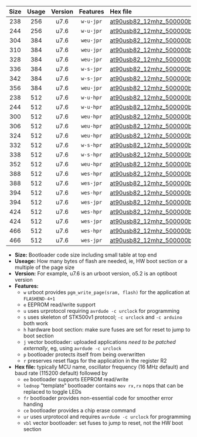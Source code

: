 |Size|Usage|Version|Features|Hex file|
|:-:|:-:|:-:|:-:|:--|
|238|256|u7.6|`w-u-jpr`|[at90usb82_12mhz_500000bps_ur_vbl.hex](https://raw.githubusercontent.com/stefanrueger/urboot/main//at90usb82_12mhz_500000bps_ur_vbl.hex)|
|244|256|u7.6|`w-u-jpr`|[at90usb82_12mhz_500000bps_lednop_ur_vbl.hex](https://raw.githubusercontent.com/stefanrueger/urboot/main//at90usb82_12mhz_500000bps_lednop_ur_vbl.hex)|
|304|384|u7.6|`weu-jpr`|[at90usb82_12mhz_500000bps_ee_ur_vbl.hex](https://raw.githubusercontent.com/stefanrueger/urboot/main//at90usb82_12mhz_500000bps_ee_ur_vbl.hex)|
|310|384|u7.6|`weu-jpr`|[at90usb82_12mhz_500000bps_ee_lednop_ur_vbl.hex](https://raw.githubusercontent.com/stefanrueger/urboot/main//at90usb82_12mhz_500000bps_ee_lednop_ur_vbl.hex)|
|328|384|u7.6|`weu-jpr`|[at90usb82_12mhz_500000bps_ee_lednop_fr_ur_vbl.hex](https://raw.githubusercontent.com/stefanrueger/urboot/main//at90usb82_12mhz_500000bps_ee_lednop_fr_ur_vbl.hex)|
|336|384|u7.6|`w-s-jpr`|[at90usb82_12mhz_500000bps_vbl.hex](https://raw.githubusercontent.com/stefanrueger/urboot/main//at90usb82_12mhz_500000bps_vbl.hex)|
|342|384|u7.6|`w-s-jpr`|[at90usb82_12mhz_500000bps_lednop_vbl.hex](https://raw.githubusercontent.com/stefanrueger/urboot/main//at90usb82_12mhz_500000bps_lednop_vbl.hex)|
|356|384|u7.6|`weu-jpr`|[at90usb82_12mhz_500000bps_ee_lednop_fr_ce_ur_vbl.hex](https://raw.githubusercontent.com/stefanrueger/urboot/main//at90usb82_12mhz_500000bps_ee_lednop_fr_ce_ur_vbl.hex)|
|238|512|u7.6|`w-u-hpr`|[at90usb82_12mhz_500000bps_ur.hex](https://raw.githubusercontent.com/stefanrueger/urboot/main//at90usb82_12mhz_500000bps_ur.hex)|
|244|512|u7.6|`w-u-hpr`|[at90usb82_12mhz_500000bps_lednop_ur.hex](https://raw.githubusercontent.com/stefanrueger/urboot/main//at90usb82_12mhz_500000bps_lednop_ur.hex)|
|300|512|u7.6|`weu-hpr`|[at90usb82_12mhz_500000bps_ee_ur.hex](https://raw.githubusercontent.com/stefanrueger/urboot/main//at90usb82_12mhz_500000bps_ee_ur.hex)|
|306|512|u7.6|`weu-hpr`|[at90usb82_12mhz_500000bps_ee_lednop_ur.hex](https://raw.githubusercontent.com/stefanrueger/urboot/main//at90usb82_12mhz_500000bps_ee_lednop_ur.hex)|
|324|512|u7.6|`weu-hpr`|[at90usb82_12mhz_500000bps_ee_lednop_fr_ur.hex](https://raw.githubusercontent.com/stefanrueger/urboot/main//at90usb82_12mhz_500000bps_ee_lednop_fr_ur.hex)|
|332|512|u7.6|`w-s-hpr`|[at90usb82_12mhz_500000bps.hex](https://raw.githubusercontent.com/stefanrueger/urboot/main//at90usb82_12mhz_500000bps.hex)|
|338|512|u7.6|`w-s-hpr`|[at90usb82_12mhz_500000bps_lednop.hex](https://raw.githubusercontent.com/stefanrueger/urboot/main//at90usb82_12mhz_500000bps_lednop.hex)|
|352|512|u7.6|`weu-hpr`|[at90usb82_12mhz_500000bps_ee_lednop_fr_ce_ur.hex](https://raw.githubusercontent.com/stefanrueger/urboot/main//at90usb82_12mhz_500000bps_ee_lednop_fr_ce_ur.hex)|
|388|512|u7.6|`wes-hpr`|[at90usb82_12mhz_500000bps_ee.hex](https://raw.githubusercontent.com/stefanrueger/urboot/main//at90usb82_12mhz_500000bps_ee.hex)|
|388|512|u7.6|`wes-jpr`|[at90usb82_12mhz_500000bps_ee_vbl.hex](https://raw.githubusercontent.com/stefanrueger/urboot/main//at90usb82_12mhz_500000bps_ee_vbl.hex)|
|394|512|u7.6|`wes-hpr`|[at90usb82_12mhz_500000bps_ee_lednop.hex](https://raw.githubusercontent.com/stefanrueger/urboot/main//at90usb82_12mhz_500000bps_ee_lednop.hex)|
|394|512|u7.6|`wes-jpr`|[at90usb82_12mhz_500000bps_ee_lednop_vbl.hex](https://raw.githubusercontent.com/stefanrueger/urboot/main//at90usb82_12mhz_500000bps_ee_lednop_vbl.hex)|
|424|512|u7.6|`wes-hpr`|[at90usb82_12mhz_500000bps_ee_lednop_fr.hex](https://raw.githubusercontent.com/stefanrueger/urboot/main//at90usb82_12mhz_500000bps_ee_lednop_fr.hex)|
|424|512|u7.6|`wes-jpr`|[at90usb82_12mhz_500000bps_ee_lednop_fr_vbl.hex](https://raw.githubusercontent.com/stefanrueger/urboot/main//at90usb82_12mhz_500000bps_ee_lednop_fr_vbl.hex)|
|466|512|u7.6|`wes-hpr`|[at90usb82_12mhz_500000bps_ee_lednop_fr_ce.hex](https://raw.githubusercontent.com/stefanrueger/urboot/main//at90usb82_12mhz_500000bps_ee_lednop_fr_ce.hex)|
|466|512|u7.6|`wes-jpr`|[at90usb82_12mhz_500000bps_ee_lednop_fr_ce_vbl.hex](https://raw.githubusercontent.com/stefanrueger/urboot/main//at90usb82_12mhz_500000bps_ee_lednop_fr_ce_vbl.hex)|

- **Size:** Bootloader code size including small table at top end
- **Useage:** How many bytes of flash are needed, ie, HW boot section or a multiple of the page size
- **Version:** For example, u7.6 is an urboot version, o5.2 is an optiboot version
- **Features:**
  + `w` urboot provides `pgm_write_page(sram, flash)` for the application at `FLASHEND-4+1`
  + `e` EEPROM read/write support
  + `u` uses urprotocol requiring `avrdude -c urclock` for programming
  + `s` uses skeleton of STK500v1 protocol; `-c urclock` and `-c arduino` both work
  + `h` hardware boot section: make sure fuses are set for reset to jump to boot section
  + `j` vector bootloader: uploaded applications *need to be patched externally*, eg, using `avrdude -c urclock`
  + `p` bootloader protects itself from being overwritten
  + `r` preserves reset flags for the application in the register R2
- **Hex file:** typically MCU name, oscillator frequency (16 MHz default) and baud rate (115200 default) followed by
  + `ee` bootloader supports EEPROM read/write
  + `lednop` "template" bootloader contains `mov rx,rx` nops that can be replaced to toggle LEDs
  + `fr` bootloader provides non-essential code for smoother error handing
  + `ce` bootloader provides a chip erase command
  + `ur` uses urprotocol and requires `avrdude -c urclock` for programming
  + `vbl` vector bootloader: set fuses to jump to reset, not the HW boot section
